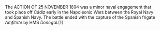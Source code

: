 The ACTION OF 25 NOVEMBER 1804 was a minor naval engagement that took place off Cádiz early in the Napoleonic Wars between the Royal Navy and Spanish Navy. The battle ended with the capture of the Spanish frigate _Amfitrite_ by HMS _Donegal_.[1]
